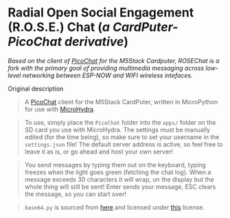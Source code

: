 # Radial Open Social Engagement (R.O.S.E.) Chat (_a CardPuter-PicoChat derivative_)

_Based on the client of [PicoChat](https://github.com/PixelDud/PicoChat-Server) for the M5Stack Cardputer, ROSEChat is a fork with the primary goal of providing multimedia messaging across low-level networking between ESP-NOW and WIFI wireless intefaces._

Original description

>A [PicoChat](httwps://github.com/PixelDud/PicoChat-Server) client for the M5Stack CardPuter, written in MicroPython for use with [MicroHydra](https://github.com/echo-lalia/Cardputer-MicroHydra).

>To use, simply place the `PicoChat` folder into the `apps/` folder on the SD card you use with MicroHydra.
The settings must be manually edited (for the time being), so make sure to set your username in the `settings.json` file! The default server address is active, so feel free to leave it as is, or go ahead and host your own server!

>You send messages by typing them out on the keyboard, typing freezes when the light goes green (fetching the chat log). When a message exceeds 30 characters it will wrap, on the display but the whole thing will still be sent! Enter sends your message, ESC clears the message, so you can start over!

>`base64.py` is sourced from [here](https://github.com/micropython/micropython-lib/blob/master/python-stdlib/base64/base64.py) and licensed under [this](https://www.python.org/download/releases/3.3.5/license/) license.

